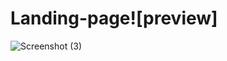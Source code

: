 # Landing-page![preview]
![Screenshot (3)](https://github.com/Vinothkumar2411/Landing-page/assets/115887272/2c91f244-2a52-493c-92df-3e1188f97322)
